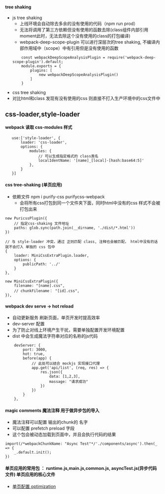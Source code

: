 <!--
 * @Author: your name
 * @Date: 2020-05-10 23:32:06
 * @LastEditTime: 2020-05-28 21:54:13
 * @LastEditors: Please set LastEditors
 * @Description: In User Settings Edit
 * @FilePath: \webpack-practice\README.md
 -->
#### tree shaking
- js tree shaking
    - 上线环境会自动除去多余的没有使用的代码（npm run prod）
    - 无法将调用了第三方依赖但没有使用的函数去除(class组件内部引用moment此时，无法去除这个没有使用的class的打包编译)
    - webpack-deep-scope-plugin  可以进行深层次的tree shaking, 不编译内部作用域中（scope）中有引用但是没有使用的函数
    ```
        const webpackDeepScopeAnalysisPlugin = require('webpack-deep-scope-plugin').default;
        module.exports = {
            plugins: [
                new webpackDeepScopeAnalysisPlugin()
            ]
        }
    ```
- css tree shaking
 - 对比html和class 发现有没有使用的css 则直接不打入生产环境中的css文件中

 ## css-loader,style-loader
 #### webpack 读取 css-modules 样式
 ```
    use:['style-loader', {
        loader: 'css-loader',
        options: {
            modules: {
                // 可以生成指定格式的 class类名
                localIdentName: '[name]_[local]-[hash:base64:5]'
            },
        }
    }]

```
#### css tree-shaking (单页应用)
- 依赖文件 npm i purify-css purifycss-webpack
    - 会将所有css打包到同一个文件夹下面，同时html中没有的css 样式不会被打包出来
```
new PuricssPlugin({
    // 指定css-shaking 文件地址
    paths: glob.sync(path.join(__dirname, './dist/*.html'))
})

// 与 style-loader 冲突，通过 正则匹配 class, 注释也会被匹配， html中没有的话就不会打入 单独的 css 包中
{
    loader: MiniCssExtraPlugin.loader,
    options: {
        publicPath: '../'
    }
},

new MiniCssExtraPlugin({
    filename: "[name].css",
    // chunkFilename： "[id].css",
}),
```
#### webpack dev serve -> hot reload
- 自动更新服务 刷新页面，单页开发时提高效率
- dev-server  配置
- 为了防止对线上环境产生干扰，需要单独配置开发环境配置
- dist 中会生成魔法字符串对应的名称的js代码
```
    devServer: {
        port: 3000,
        hot: true,
        before(app) {  
            // 此处可以结合 mockjs 实现接口代理
            app.get('api/list', (req, res) => {
                res.json({
                    data: [1,2,3],
                    massage: "请求成功"
                })
            })
        }
    },
```
#### magic comments 魔法注释 用于做异步包的导入
- 魔法注释可以配置 输出的chunk的 名字
- 可以配置 prefetch preload 字段
- 这个包会被动态加载到页面中，并且会执行代码的结果

```
import(/*webpackChunkName: "Async Test"*/'./components/async').then(_ => {
    _.default.init();
})
```

#### 单页应用的常用包 ： runtime.js,main.js,common.js, asyncTest.js(异步代码文件) 单页应用的核心文件
- [单页配置 optimization](https://www.jianshu.com/p/a12928c18507)